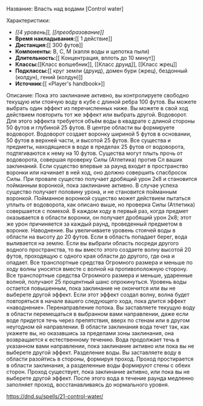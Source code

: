 Название: Власть над водами \[Control water] 

Характеристики:
- *[[4 уровень]], [[преобразование]]*
- **Время накладывания:**[[ 1 действие]]
- **Дистанция:**[[ 300 футов]]
- **Компоненты:** В, С, М (капля воды и щепотка пыли)
- **Длительность:**[[ Концентрация, вплоть до 10 минут]]
- **Классы:**[[Класс  волшебник]], [[Класс друид]], [[Класс жрец]]
- **Подклассы:**[[ круг земли (друид), домен бури (жрец), бездонный (колдун), гений (колдун)]]
- **Источник:**[[ «Player's handbook»]]

Описание:
Пока это заклинание активно, вы контролируете свободно текущую или стоячую воду в кубе с длиной ребра 100 футов. Вы можете выбрать один эффект из перечисленных ниже. Вы можете в свой ход действием повторить тот же эффект или выбрать другой.
Водоворот. Для этого эффекта требуется объём воды в квадрате с длиной стороны 50 футов и глубиной 25 футов. В центре области вы формируете водоворот. Водоворот создает воронку шириной 5 футов в основании, 50 футов в верхней части, и высотой 25 футов. Все существа и предметы, находящиеся в воде в пределах 25 футов от водоворота, подтягиваются к нему на 10 футов. Существа могут плыть прочь от водоворота, совершая проверку Силы (Атлетика) против Сл ваших заклинаний.
Если существо впервые за раунд входит в пространство воронки или начинает в ней ход, оно должно совершить спасбросок Силы. При провале существо получает дробящий урон 2к8 и становится пойманным воронкой, пока заклинание активно. В случае успеха существо получает половину урона, и не становится пойманным воронкой. Пойманное воронкой существо может действием пытаться уплыть от водоворота, как описано выше, но проверка Силы (Атлетика) совершается с помехой.
В каждом ходу в первый раз, когда предмет оказывается в области воронки, он получает дробящий урон 2к8; этот же урон причиняется за каждый раунд, проведенный предметом в воронке.
Наводнение. Вы увеличиваете уровень стоячей воды в области на высоту до 20 футов. Если в область попадает берег, вода выливается на землю.
Если вы выбрали область посреди другого водного пространства, то вы вместо этого создаете волну высотой 20 футов, проходящую с одного края области до другого, где она и опадает. Все транспортные средства Огромного размера и меньше по ходу волны уносятся вместе с волной на противоположную сторону. Все транспортные средства Огромного размера и меньше, ударенные волной, получают 25 процентный шанс опрокинуться.
Уровень воды остается повышенным, пока заклинание не окончится или вы не выберете другой эффект. Если этот эффект создал волну, волна будет повторяться в начале вашего следующего хода, пока длится эффект «наводнение».
Перенаправление потока. Вы заставляете текущую воду в области перемещаться в выбранном вами направлении, даже если воде придется течь через препятствия, вверх по стенам или в другом неугодном ей направлении. В области заклинания вода течет так, как укажете вы, но оказавшись за пределами зоны заклинания, она возвращается к естественному течению. Вода продолжает течь в указанном вами направлении, пока заклинание активно или пока вы не выберете другой эффект.
Разделение воды. Вы заставляете воду в области разойтись в стороны, формируя проход. Проход простирается в области заклинания, а разделенные воды формируют стены с обеих сторон. Проход существует, пока заклинание активно, или пока вы не выберете другой эффект. После этого вода в течение раунда медленно заполняет проход, восстанавливаясь до нормального уровня.

https://dnd.su/spells/21-control-water/